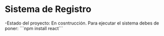 <h1>Sistema de Registro</h1>
-Estado del proyecto: En cosntrucción. 
Para ejecutar el sistema debes de poner: 
```npm install react```
